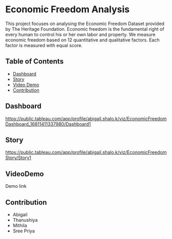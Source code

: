 # Economic Freedom Analysis 
This project focuses on analysing the Economic Freedom Dataset provided by The Heritage Foundation. Economic freedom is the fundamental right of every human to control his or her own labor and property. We measure economic freedom based on 12 quantitative and qualitative factors. Each factor is measured with equal score.

## Table of Contents

- [Dashboard](#dashboard)
- [Story](#story)
- [Video Demo](#videodemo)
- [Contribution](#contribution)

## Dashboard
https://public.tableau.com/app/profile/abigail.shalo.k/viz/EconomicFreedomDashboard_16811411337980/Dashboard1

## Story
https://public.tableau.com/app/profile/abigail.shalo.k/viz/EconomicFreedomStory/Story1

## VideoDemo
Demo link <gdrive>

## Contribution
- Abigail
- Thanushiya
- Mithila
- Sree Priya